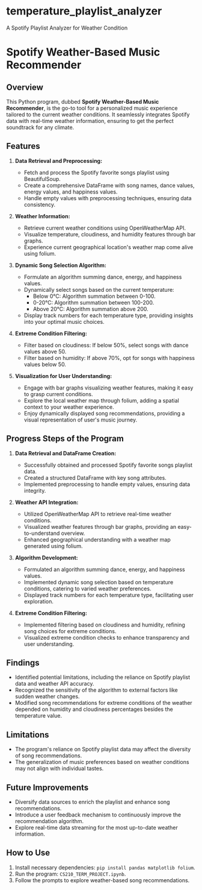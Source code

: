 # temperature_playlist_analyzer
A Spotify Playlist Analyzer for Weather Condition

# Spotify Weather-Based Music Recommender

## Overview

This Python program, dubbed **Spotify Weather-Based Music Recommender**, is the go-to tool for a personalized music experience tailored to the current weather conditions. It seamlessly integrates Spotify data with real-time weather information, ensuring to get the perfect soundtrack for any climate.

## Features

1. **Data Retrieval and Preprocessing:**
   - Fetch and process the Spotify favorite songs playlist using BeautifulSoup.
   - Create a comprehensive DataFrame with song names, dance values, energy values, and happiness values.
   - Handle empty values with preprocessing techniques, ensuring data consistency.

2. **Weather Information:**
   - Retrieve current weather conditions using OpenWeatherMap API.
   - Visualize temperature, cloudiness, and humidity features through bar graphs.
   - Experience current geographical location's weather map come alive using folium.

3. **Dynamic Song Selection Algorithm:**
   - Formulate an algorithm summing dance, energy, and happiness values.
   - Dynamically select songs based on the current temperature:
     - Below 0°C: Algorithm summation between 0-100.
     - 0-20°C: Algorithm summation between 100-200.
     - Above 20°C: Algorithm summation above 200.
   - Display track numbers for each temperature type, providing insights into your optimal music choices.

4. **Extreme Condition Filtering:**
   - Filter based on cloudiness: If below 50%, select songs with dance values above 50.
   - Filter based on humidity: If above 70%, opt for songs with happiness values below 50.

5. **Visualization for User Understanding:**
   - Engage with bar graphs visualizing weather features, making it easy to grasp current conditions.
   - Explore the local weather map through folium, adding a spatial context to your weather experience.
   - Enjoy dynamically displayed song recommendations, providing a visual representation of user's music journey.
     
## Progress Steps of the Program

1. **Data Retrieval and DataFrame Creation:**
   - Successfully obtained and processed Spotify favorite songs playlist data.
   - Created a structured DataFrame with key song attributes.
   - Implemented preprocessing to handle empty values, ensuring data integrity.

2. **Weather API Integration:**
   - Utilized OpenWeatherMap API to retrieve real-time weather conditions.
   - Visualized weather features through bar graphs, providing an easy-to-understand overview.
   - Enhanced geographical understanding with a weather map generated using folium.

3. **Algorithm Development:**
   - Formulated an algorithm summing dance, energy, and happiness values.
   - Implemented dynamic song selection based on temperature conditions, catering to varied weather preferences.
   - Displayed track numbers for each temperature type, facilitating user exploration.

4. **Extreme Condition Filtering:**
   - Implemented filtering based on cloudiness and humidity, refining song choices for extreme conditions.
   - Visualized extreme condition checks to enhance transparency and user understanding.

## Findings

- Identified potential limitations, including the reliance on Spotify playlist data and weather API accuracy.
- Recognized the sensitivity of the algorithm to external factors like sudden weather changes.
- Modified song recommendations for extreme conditions of the weather depended on humidity and cloudiness percentages besides the temperature value.


## Limitations

- The program's reliance on Spotify playlist data may affect the diversity of song recommendations.
- The generalization of music preferences based on weather conditions may not align with individual tastes.

## Future Improvements

- Diversify data sources to enrich the playlist and enhance song recommendations.
- Introduce a user feedback mechanism to continuously improve the recommendation algorithm.
- Explore real-time data streaming for the most up-to-date weather information.

## How to Use

1. Install necessary dependencies: `pip install pandas matplotlib folium`.
2. Run the program: `CS210_TERM_PROJECT.ipynb`.
3. Follow the prompts to explore weather-based song recommendations.



